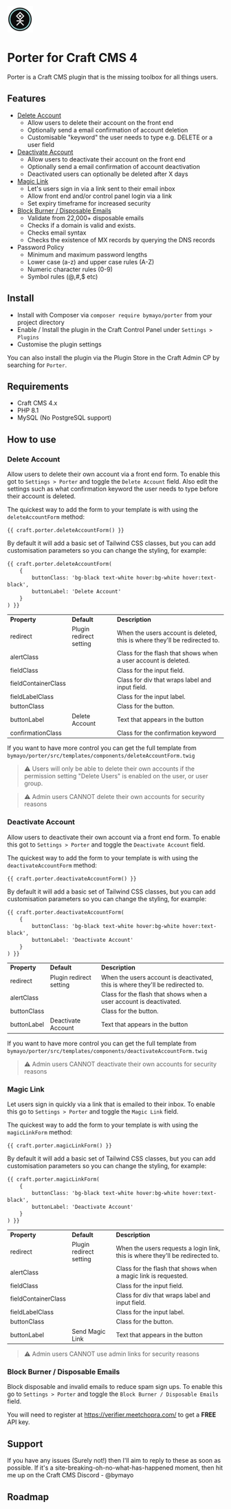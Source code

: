 <img src="https://github.com/bymayo/craft-porter/blob/craft-4/resources/icon.png" width="60">

# Porter for Craft CMS 4

Porter is a Craft CMS plugin that is the missing toolbox for all things users.

## Features

- [Delete Account](#delete-account)
    - Allow users to delete their account on the front end
    - Optionally send a email confirmation of account deletion
    - Customisable "keyword" the user needs to type e.g. DELETE or a user field
- [Deactivate Account](#deactivate-account) 
    - Allow users to deactivate their account on the front end
    - Optionally send a email confirmation of account deactivation
    - Deactivated users can optionally be deleted after X days
- [Magic Link](#magic-link)
    - Let's users sign in via a link sent to their email inbox
    - Allow front end and/or control panel login via a link
    - Set expiry timeframe for increased security
- [Block Burner / Disposable Emails](#block-burner--disposable-emails)
    - Validate from 22,000+ disposable emails
    - Checks if a domain is valid and exists.
    - Checks email syntax
    - Checks the existence of MX records by querying the DNS records
- Password Policy
    - Minimum and maximum password lengths
    - Lower case (a-z) and upper case rules (A-Z)
    - Numeric character rules (0-9)
    - Symbol rules (@,#,$ etc)

## Install

-  Install with Composer via `composer require bymayo/porter` from your project directory
-  Enable / Install the plugin in the Craft Control Panel under `Settings > Plugins`
-  Customise the plugin settings

You can also install the plugin via the Plugin Store in the Craft Admin CP by searching for `Porter`.

## Requirements

- Craft CMS 4.x
- PHP 8.1
- MySQL (No PostgreSQL support)

## How to use

### Delete Account

Allow users to delete their own account via a front end form. To enable this got to `Settings > Porter` and toggle the `Delete Account` field. Also edit the settings such as what confirmation keyword the user needs to type before their account is deleted.

The quickest way to add the form to your template is with using the `deleteAccountForm` method:

```
{{ craft.porter.deleteAccountForm() }}
```

By default it will add a basic set of Tailwind CSS classes, but you can add customisation parameters so you can change the styling, for example:

```
{{ craft.porter.deleteAccountForm(
    {
        buttonClass: 'bg-black text-white hover:bg-white hover:text-black',
        buttonLabel: 'Delete Account'
    }
) }}
```

<table>
<tr>
<td><strong>Property</strong></td>
<td><strong>Default</strong></td>
<td><strong>Description</strong></td>
</tr>
<tr>
<td>redirect</td>
<td>Plugin redirect setting</td>
<td>When the users account is deleted, this is where they'll be redirected to.</td>
</tr>
<tr>
<td>alertClass</td>
<td></td>
<td>Class for the flash that shows when a user account is deleted.</td>
</tr>
<tr>
<td>fieldClass</td>
<td></td>
<td>Class for the input field.</td>
</tr>
<tr>
<td>fieldContainerClass</td>
<td></td>
<td>Class for div that wraps label and input field.</td>
</tr>
<tr>
<td>fieldLabelClass</td>
<td></td>
<td>Class for the input label.</td>
</tr>
<tr>
<td>buttonClass</td>
<td></td>
<td>Class for the button.</td>
</tr>
<tr>
<td>buttonLabel</td>
<td>Delete Account</td>
<td>Text that appears in the button</td>
</tr>
<tr>
<td>confirmationClass</td>
<td></td>
<td>Class for the confirmation keyword</td>
</tr>
</table>

If you want to have more control you can get the full template from `bymayo/porter/src/templates/components/deleteAccountForm.twig`

> ⚠️ Users will only be able to delete their own accounts if the permission setting "Delete Users" is enabled on the user, or user group.

> ⚠️ Admin users CANNOT delete their own accounts for security reasons

### Deactivate Account

Allow users to deactivate their own account via a front end form. To enable this got to `Settings > Porter` and toggle the `Deactivate Account` field.

The quickest way to add the form to your template is with using the `deactivateAccountForm` method:

```
{{ craft.porter.deactivateAccountForm() }}
```

By default it will add a basic set of Tailwind CSS classes, but you can add customisation parameters so you can change the styling, for example:

```
{{ craft.porter.deactivateAccountForm(
    {
        buttonClass: 'bg-black text-white hover:bg-white hover:text-black',
        buttonLabel: 'Deactivate Account'
    }
) }}
```

<table>
<tr>
<td><strong>Property</strong></td>
<td><strong>Default</strong></td>
<td><strong>Description</strong></td>
</tr>
<tr>
<td>redirect</td>
<td>Plugin redirect setting</td>
<td>When the users account is deactivated, this is where they'll be redirected to.</td>
</tr>
<tr>
<td>alertClass</td>
<td></td>
<td>Class for the flash that shows when a user account is deactivated.</td>
</tr>
<tr>
<td>buttonClass</td>
<td></td>
<td>Class for the button.</td>
</tr>
<tr>
<td>buttonLabel</td>
<td>Deactivate Account</td>
<td>Text that appears in the button</td>
</tr>
</table>

If you want to have more control you can get the full template from `bymayo/porter/src/templates/components/deactivateAccountForm.twig`

> ⚠️ Admin users CANNOT deactivate their own accounts for security reasons

### Magic Link

Let users sign in quickly via a link that is emailed to their inbox. To enable this go to `Settings > Porter` and toggle the `Magic Link` field.

The quickest way to add the form to your template is with using the `magicLinkForm` method:

```
{{ craft.porter.magicLinkForm() }}
```

By default it will add a basic set of Tailwind CSS classes, but you can add customisation parameters so you can change the styling, for example:

```
{{ craft.porter.magicLinkForm(
    {
        buttonClass: 'bg-black text-white hover:bg-white hover:text-black',
        buttonLabel: 'Deactivate Account'
    }
) }}
```

<table>
<tr>
<td><strong>Property</strong></td>
<td><strong>Default</strong></td>
<td><strong>Description</strong></td>
</tr>
<tr>
<td>redirect</td>
<td>Plugin redirect setting</td>
<td>When the users requests a login link, this is where they'll be redirected to.</td>
</tr>
<tr>
<td>alertClass</td>
<td></td>
<td>Class for the flash that shows when a magic link is requested.</td>
</tr>
<tr>
<td>fieldClass</td>
<td></td>
<td>Class for the input field.</td>
</tr>
<tr>
<td>fieldContainerClass</td>
<td></td>
<td>Class for div that wraps label and input field.</td>
</tr>
<tr>
<td>fieldLabelClass</td>
<td></td>
<td>Class for the input label.</td>
</tr>
<tr>
<td>buttonClass</td>
<td></td>
<td>Class for the button.</td>
</tr>
<tr>
<td>buttonLabel</td>
<td>Send Magic Link</td>
<td>Text that appears in the button</td>
</tr>
</table>

> ⚠️ Admin users CANNOT use admin links for security reasons

### Block Burner / Disposable Emails

Block disposable and invalid emails to reduce spam sign ups. To enable this go to `Settings > Porter` and toggle the `Block Burner / Disposable Emails` field.

You will need to register at  https://verifier.meetchopra.com/ to get a __FREE__ API key.

## Support

If you have any issues (Surely not!) then I'll aim to reply to these as soon as possible. If it's a site-breaking-oh-no-what-has-happened moment, then hit me up on the Craft CMS Discord - @bymayo

## Roadmap
